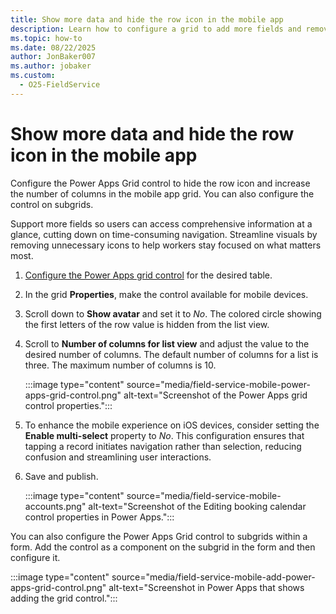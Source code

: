 ```yaml
---
title: Show more data and hide the row icon in the mobile app
description: Learn how to configure a grid to add more fields and remove icons in the Dynamics 365 Field Service mobile app.
ms.topic: how-to
ms.date: 08/22/2025
author: JonBaker007
ms.author: jobaker
ms.custom:
  - O25-FieldService
---
```


# Show more data and hide the row icon in the mobile app

Configure the Power Apps Grid control to hide the row icon and increase the number of columns in the mobile app grid. You can also configure the control on subgrids.

Support more fields so users can access comprehensive information at a glance, cutting down on time-consuming navigation. Streamline visuals by removing unnecessary icons to help workers stay focused on what matters most.

1. [Configure the Power Apps grid control](/power-apps/maker/model-driven-apps/the-power-apps-grid-control#configure-the-power-apps-grid-control) for the desired table.

1. In the grid **Properties**, make the control available for mobile devices.

1. Scroll down to **Show avatar** and set it to *No*. The colored circle showing the first letters of the row value is hidden from the list view.

1. Scroll to **Number of columns for list view** and adjust the value to the desired number of columns. The default number of columns for a list is three. The maximum number of columns is 10.

   :::image type="content" source="media/field-service-mobile-power-apps-grid-control.png" alt-text="Screenshot of the Power Apps grid control properties.":::

1. To enhance the mobile experience on iOS devices, consider setting the **Enable multi-select** property to *No*. This configuration ensures that tapping a record initiates navigation rather than selection, reducing confusion and streamlining user interactions.

1. Save and publish.

   :::image type="content" source="media/field-service-mobile-accounts.png" alt-text="Screenshot of the Editing booking calendar control properties in Power Apps.":::

You can also configure the Power Apps Grid control to subgrids within a form. Add the control as a component on the subgrid in the form and then configure it.

:::image type="content" source="media/field-service-mobile-add-power-apps-grid-control.png" alt-text="Screenshot in Power Apps that shows adding the grid control.":::

